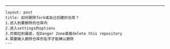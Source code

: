  ---
    layout: post
    title: 如何删除fork或自己创建的仓库？
    1.进入到要删除的仓库内
    2.进入settings的options
    3.页面拉到最底，在Danger Zone直接delete this repository
    4.需要输入删除仓库的名字才能确认删除
    ---
